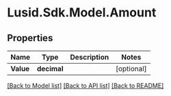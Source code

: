 # Lusid.Sdk.Model.Amount

## Properties

Name | Type | Description | Notes
------------ | ------------- | ------------- | -------------
**Value** | **decimal** |  | [optional] 

[[Back to Model list]](../README.md#documentation-for-models) [[Back to API list]](../README.md#documentation-for-api-endpoints) [[Back to README]](../README.md)

